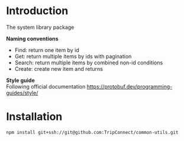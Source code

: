 # Introduction
The system library package  

**Naming conventions**  
- Find: return one item by id
- Get: return multiple items by ids with pagination
- Search: return multiple items by combined non-id conditions
- Create: create new item and returns  

**Style guide**  
Following official documentation https://protobuf.dev/programming-guides/style/

# Installation
```sh
npm install git+ssh://git@github.com:TripConnect/common-utils.git
```
